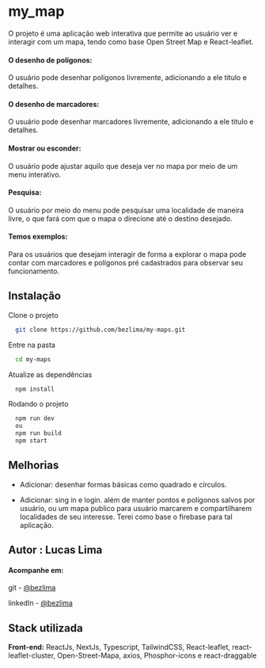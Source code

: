 # my_map

O projeto é uma aplicação web interativa que permite ao usuário ver e interagir com um mapa, tendo como base Open Street Map e React-leaflet.

#### O desenho de polígonos:

O usuário pode desenhar polígonos livremente, adicionando a ele titulo e detalhes.

#### O desenho de marcadores:

O usuário pode desenhar marcadores livremente, adicionando a ele titulo e detalhes.

#### Mostrar ou esconder:

O usuário pode ajustar aquilo que deseja ver no mapa por meio de um menu interativo.

#### Pesquisa:

O usuário por meio do menu pode pesquisar uma localidade de maneira livre, o que fará com que o mapa o direcione até o destino desejado.

#### Temos exemplos:

Para os usuários que desejam interagir de forma a explorar o mapa pode contar com marcadores e polígonos pré cadastrados para observar seu funcionamento.

## Instalação

Clone o projeto

```bash
  git clone https://github.com/bezlima/my-maps.git
```

Entre na pasta

```bash
  cd my-maps
```

Atualize as dependências

```bash
  npm install
```

Rodando o projeto

```bash
  npm run dev
  ou
  npm run build
  npm start
```

## Melhorias

-   Adicionar: desenhar formas básicas como quadrado e círculos.

-   Adicionar: sing in e login. além de manter pontos e polígonos salvos por usuário, ou um mapa publico para usuário marcarem e compartilharem localidades de seu interesse. Terei como base o firebase para tal aplicação.

## Autor : Lucas Lima

#### Acompanhe em:

git - [@bezlima](https://github.com/bezlima)

linkedIn - [@bezlima](https://www.linkedin.com/in/bezlima/)

## Stack utilizada

**Front-end:** ReactJs, NextJs, Typescript, TailwindCSS, React-leaflet, react-leaflet-cluster, Open-Street-Mapa, axios, Phosphor-icons e react-draggable
